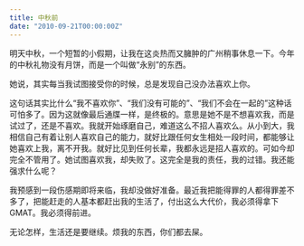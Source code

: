 ```yaml
---
title: 中秋前
date: "2010-09-21T00:00:00Z"
---
```


明天中秋，一个短暂的小假期，让我在这炎热而又臃肿的广州稍事休息一下。今年的中秋礼物没有月饼，而是一个叫做“永别”的东西。

她说，其实每当我试图接受你的时候，总是发现自己没办法喜欢上你。

这句话其实比什么“我不喜欢你”、“我们没有可能的”、“我们不会在一起的”这种话可怕多了。因为这就像最后通牒一样，是终极的。意思是她不是不想喜欢我，而是试过了，还是不喜欢。我就开始琢磨自己，难道这么不招人喜欢么。从小到大，我相信自己有着让别人喜欢自己的能力，就好比跟任何女生相处一段时间，都能够让她喜欢上我，离不开我。就好比见到任何长辈，我都永远是招人喜欢的。可如今却完全不管用了。她试图喜欢我，却失败了。这完全是我的责任，我的过错。我还能强求什么呢？

我预感到一段伤感期即将来临，我却没做好准备。最近我把能得罪的人都得罪差不多了，把能赶走的人基本都赶出我的生活了，付出这么大代价，我必须得拿下GMAT。我必须得前进。

无论怎样，生活还是要继续。烦我的东西，你们都去屎。